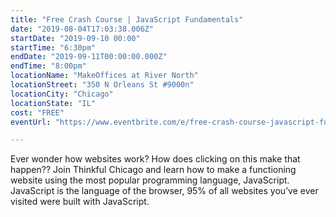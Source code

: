 ```yaml
---
title: "Free Crash Course | JavaScript Fundamentals"
date: "2019-08-04T17:03:38.006Z"
startDate: "2019-09-10 00:00"
startTime: "6:30pm"
endDate: "2019-09-11T00:00:00.000Z"
endTime: "8:00pm"
locationName: "MakeOffices at River North"
locationStreet: "350 N Orleans St #9000n"
locationCity: "Chicago"
locationState: "IL"
cost: "FREE"
eventUrl: "https://www.eventbrite.com/e/free-crash-course-javascript-fundamentals-tickets-67041251187"

---
```


 Ever wonder how websites work? How does clicking on this make that happen?? Join Thinkful Chicago and learn how to make a functioning website using the most popular programming language, JavaScript. JavaScript is the language of the browser, 95% of all websites you’ve ever visited were built with JavaScript.

